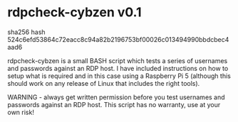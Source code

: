# rdpcheck-cybzen v0.1

sha256 hash 524c6efd53864c72eacc8c94a82b2196753bf00026c013494990bbdcbec4aad6

rdpcheck-cybzen is a small BASH script which tests a series of usernames and passwords against an RDP host. I have included instructions on how to setup what is required and in this case using a Raspberry Pi 5 (although this should work on any release of Linux that includes the right tools).

WARNING - always get written permission before you test usernames and passwords against an RDP host. This script has no warranty, use at your own risk!
